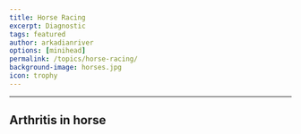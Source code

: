 ```yaml
---
title: Horse Racing
excerpt: Diagnostic
tags: featured
author: arkadianriver
options: [minihead]
permalink: /topics/horse-racing/
background-image: horses.jpg
icon: trophy
---
```


<hr />

## Arthritis in horse



